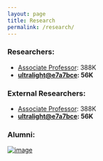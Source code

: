 ```yaml
---
layout: page
title: Research
permalink: /research/
---
```


### Researchers:

- [Associate Professor](https://github.com/jekyll/minima/tree/2863624b903b17f838d6ce8d2f77900fa9d3c864): 388K
- **[ultralight@e7a7bce](https://github.com/kotet/ultralight/tree/e7a7bce911eed44bf4d1d1818b118cee67a3f538): 56K**

### External Researchers:

- [Associate Professor](https://github.com/jekyll/minima/tree/2863624b903b17f838d6ce8d2f77900fa9d3c864): 388K
- **[ultralight@e7a7bce](https://github.com/kotet/ultralight/tree/e7a7bce911eed44bf4d1d1818b118cee67a3f538): 56K**

### Alumni:

[![image](https://github.com/kotet/ultralight/assets/8435623/037a8982-66cc-46ae-9926-ccca7471f3f4)](https://pagespeed.web.dev/analysis/https-kotet-jp-ultralight/xvkytq8rwg?hl=en&form_factor=mobile)
